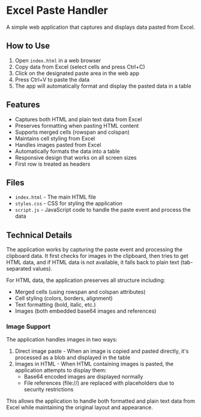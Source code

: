 # Excel Paste Handler

A simple web application that captures and displays data pasted from Excel.

## How to Use

1. Open `index.html` in a web browser
2. Copy data from Excel (select cells and press Ctrl+C)
3. Click on the designated paste area in the web app
4. Press Ctrl+V to paste the data
5. The app will automatically format and display the pasted data in a table

## Features

- Captures both HTML and plain text data from Excel
- Preserves formatting when pasting HTML content
- Supports merged cells (rowspan and colspan)
- Maintains cell styling from Excel
- Handles images pasted from Excel
- Automatically formats the data into a table
- Responsive design that works on all screen sizes
- First row is treated as headers

## Files

- `index.html` - The main HTML file
- `styles.css` - CSS for styling the application
- `script.js` - JavaScript code to handle the paste event and process the data

## Technical Details

The application works by capturing the paste event and processing the clipboard data. It first checks for images in the clipboard, then tries to get HTML data, and if HTML data is not available, it falls back to plain text (tab-separated values).

For HTML data, the application preserves all structure including:
- Merged cells (using rowspan and colspan attributes)
- Cell styling (colors, borders, alignment)
- Text formatting (bold, italic, etc.)
- Images (both embedded base64 images and references)

### Image Support

The application handles images in two ways:
1. Direct image paste - When an image is copied and pasted directly, it's processed as a blob and displayed in the table
2. Images in HTML - When HTML containing images is pasted, the application attempts to display them:
   - Base64 encoded images are displayed normally
   - File references (file://) are replaced with placeholders due to security restrictions

This allows the application to handle both formatted and plain text data from Excel while maintaining the original layout and appearance. 